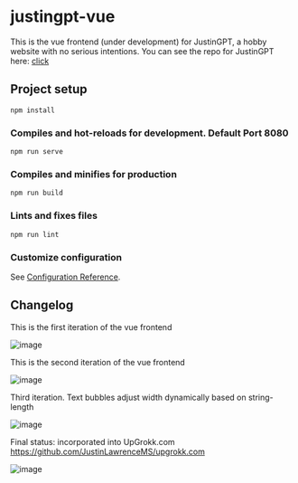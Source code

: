 # justingpt-vue

This is the vue frontend (under development) for JustinGPT, a hobby website with no serious intentions.  You can see the repo for JustinGPT here: <a target="_blank" href="https://github.com/JustinLawrenceMS/justingpt">click</a>

## Project setup
```
npm install
```

### Compiles and hot-reloads for development.  Default Port 8080
```
npm run serve
```

### Compiles and minifies for production
```
npm run build
```

### Lints and fixes files
```
npm run lint
```

### Customize configuration
See [Configuration Reference](https://cli.vuejs.org/config/).

## Changelog

This is the first iteration of the vue frontend

![image](https://github.com/JustinLawrenceMS/justingpt-vue/assets/43936909/b9164250-c1b1-4445-bbfd-7fffc77e441f)

This is the second iteration of the vue frontend

![image](https://github.com/JustinLawrenceMS/justingpt-vue/assets/43936909/5af395fe-15ae-43fa-8e00-1d7945222566)

Third iteration. Text bubbles adjust width dynamically based on string-length

![image](https://github.com/JustinLawrenceMS/justingpt-vue/assets/43936909/5ade5156-73b9-448c-8ee8-b5c3297f8f42)

Final status: incorporated into UpGrokk.com <a target="_blank" href="https://github.com/JustinLawrenceMS/upgrokk.com">https://github.com/JustinLawrenceMS/upgrokk.com</a>

![image](https://github.com/JustinLawrenceMS/justingpt-vue/assets/43936909/21fdbfcf-98da-442e-bed6-26014283f816)



